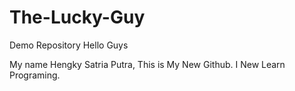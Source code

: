 # The-Lucky-Guy
Demo Repository
Hello Guys

My name Hengky Satria Putra, This is My New Github. I New Learn Programing.

